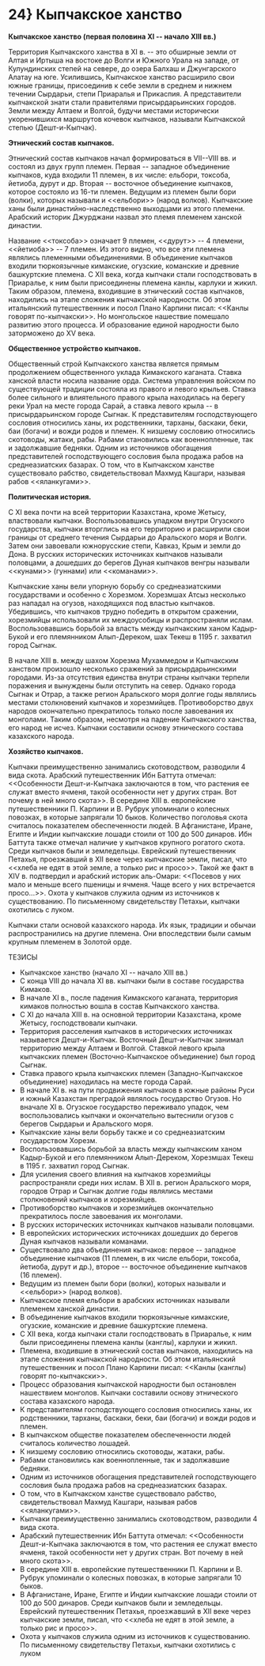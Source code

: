 # 24} Кыпчакское ханство

**Кыпчакское ханство (первая половина XI -- начало XIII вв.)**

Территория Кыпчакского ханства в XI в. -- это обширные земли от Алтая и Иртыша на востоке до Волги и Южного Урала на западе, от Кулундинских степей на севере, до озера Балхаш и Джунгарского Алатау на юге. Усилившись, Кыпчакское ханство расширило свои южные границы, присоединив к себе земли в среднем и нижнем течении Сырдарьи, степи Приаралья и Прикаспия. А представители кыпчакской знати стали правителями присырдарьинских городов. Земли между Алтаем и Волгой, будучи местами исторически укоренившихся маршрутов кочевок кыпчаков, называли Кыпчакской степью (Дешт-и-Кыпчак).

**Этнический состав кыпчаков.**

Этнический состав кыпчаков начал формироваться в VII--VIII вв. и состоял из двух групп племен. Первая -- западное объединение кыпчаков, куда входили 11 племен, в их числе: ельбори, токсоба, йетиоба, дурут и др. Вторая -- восточное объединение кыпчаков, которое состояло из 16-ти племен. Ведущим из племен были бори (волки), которых называли и \<\<ельбори\>\> (народ волков). Кыпчакские ханы были династийно-наследственно выходцами из этого племени. Арабский историк Джурджани назвал это племя племенем ханской династии.

Название \<\<токсоба\>\> означает 9 племен, \<\<дурут\>\> -- 4 племени, \<\<йетиоба\>\> -- 7 племен. Из этого видно, что все эти племена являлись племенными объединениями. В объединение кыпчаков входили тюркоязычные кимакские, огузские, команские и древние башкуртские племена. С XII века, когда кыпчаки стали господствовать в Приаралье, к ним были присоединены племена канлы, карлуки и жикил. Таким образом, племена, входившие в этнический состав кыпчаков, находились на этапе сложения кыпчакской народности. Об этом итальянский путешественник и посол Плано Карпини писал: \<\<Канлы говорят по-кыпчакски\>\>. Но монгольское нашествие помешало развитию этого процесса. И образование единой народности было заторможено до XV века.

**Общественное устройство кыпчаков.**

Общественный строй Кыпчакского ханства является прямым продолжением общественного уклада Кимакского каганата. Ставка ханской власти носила название орда. Система управления войском по существующей традиции состояла из правого и левого крыльев. Ставка более сильного и влиятельного правого крыла находилась на берегу реки Урал на месте города Сарай, а ставка левого крыла -- в присырдарьинском городе Сыгнак. К представителям господствующего сословия относились ханы, их родственники, тарханы, баскаки, беки, баи (богачи) и вожди родов и племен. К низшему сословию относились скотоводы, жатаки, рабы. Рабами становились как военнопленные, так и задолжавшие бедняки. Одним из источников обогащения представителей господствующего сословия была продажа рабов на среднеазиатских базарах. О том, что в Кыпчакском ханстве существовало рабство, свидетельствовал Махмуд Кашгари, называя рабов \<\<яланкугами\>\>.

**Политическая история.**

С XI века почти на всей территории Казахстана, кроме Жетысу, властвовали кыпчаки. Воспользовавшись упадком внутри Огузского государства, кыпчаки вторглись на его территорию и расширили свои границы от среднего течения Сырдарьи до Аральского моря и Волги. Затем они завоевали южнорусские степи, Кавказ, Крым и земли до Дона. В русских исторических источниках кыпчаков называли половцами, а дошедших до берегов Дуная кыпчаков венгры называли \<\<кунами\>\> (гуннами) или \<\<команами\>\>.

Кыпчакские ханы вели упорную борьбу со среднеазиатскими государствами и особенно с Хорезмом. Хорезмшах Атсыз несколько раз нападал на огузов, находящихся под властью кыпчаков. Убедившись, что кыпчаков трудно победить в открытом сражении, хорезмийцы использовали их междоусобицы и распространяли ислам. Воспользовавшись борьбой за власть между кыпчакским ханом Кадыр-Букой и его племянником Алып-Дереком, шах Текеш в 1195 г. захватил город Сыгнак.

В начале XIII в. между шахом Хорезма Мухаммедом и Кыпчакским ханством произошло несколько сражений за присырдарьинскими городами. Из-за отсутствия единства внутри страны кыпчаки терпели поражения и вынуждены были отступить на север. Однако города Сыгнак и Отрар, а также регион Аральского моря долгие годы являлись местами столкновений кыпчаков и хорезмийцев. Противоборство двух народов окончательно прекратилось только после завоевания их монголами. Таким образом, несмотря на падение Кыпчакского ханства, его народ не исчез. Кыпчаки составили основу этнического состава казахского народа.

**Хозяйство кыпчаков.**

Кыпчаки преимущественно занимались скотоводством, разводили 4 вида скота. Арабский путешественник Ибн Баттута отмечал: \<\<Особенности Дешт-и-Кыпчака заключаются в том, что растения ее служат вместо ячменя, такой особенности нет у других стран. Вот почему в ней много скота\>\>. В середине XIII в. европейские путешественники П. Карпини и В. Рубрук упоминали о колесных повозках, в которые запрягали 10 быков. Количество поголовья скота считалось показателем обеспеченности людей. В Афганистане, Иране, Египте и Индии кыпчакские лошади стоили от 100 до 500 динаров. Ибн Баттута также отмечал наличие у кыпчаков крупного рогатого скота. Среди кыпчаков были и земледельцы. Еврейский путешественник Петахья, проезжавший в XII веке через кыпчакские земли, писал, что \<\<хлеба не едят в этой земле, а только рис и просо\>\>. Такой же факт в XIV в. подтвердил и арабский историк аль-Омари: \<\<Посевов у них мало и меньше всего пшеницы и ячменя. Чаще всего у них встречается просо...\>\>. Охота у кыпчаков служила одним из источников к существованию. По письменному свидетельству Петахьи, кыпчаки охотились с луком.

Кыпчаки стали основой казахского народа. Их язык, традиции и обычаи распространились на другие племена. Они впоследствии были самым крупным племенем в Золотой орде.

ТЕЗИСЫ

* Кыпчакское ханство (начало XI -- начало XIII вв.)
* С конца VIII до начала XI вв. кыпчаки были в составе государства Кимаков.
* В начале XI в., после падения Кимакского каганата, территория кимаков полностью вошла в состав Кыпчакского ханства.
* С XI до начала XIII в. на основной территории Казахстана, кроме Жетысу, господствовали кыпчаки.
* Территория расселения кыпчаков в исторических источниках называется Дешт-и-Кыпчак. Восточный Дешт-и-Кыпчак занимал территорию между Алтаем и Волгой. Ставкой левого крыла кыпчакских племен (Восточно-Кыпчакское объединение) был город Сыгнак.
* Ставка правого крыла кыпчакских племен (Западно-Кыпчакское объединение) находилась на месте города Сарай.
* В начале XI в. на пути продвижения кыпчаков в южные районы Руси и южный Казахстан преградой являлось государство Огузов. Но вначале XI в. Огузское государство переживало упадок, чем воспользовались кыпчаки и окончательно вытеснили огузов с берегов Сырдарьи и Аральского моря.
* Кыпчакские ханы вели борьбу также и со среднеазиатским государством Хорезм.
* Воспользовавшись борьбой за власть между кыпчакским ханом Кадыр-Букой и его племянником Алып-Дереком, Хорезмшах Текеш в 1195 г. захватил город Сыгнак.
* Для усиления своего влияния на кыпчаков хорезмийцы распространяли среди них ислам. В XII в. регион Аральского моря, городов Отрар и Сыгнак долгие годы являлись местами столкновений кыпчаков и хорезмийцев.
* Противоборство кыпчаков и хорезмийцев окончательно прекратилось после завоевания их монголами.
* В русских исторических источниках кыпчаков называли половцами.
* В европейских исторических источниках дошедших до берегов Дуная кыпчаков называли команами.
* Существовало два объединения кыпчаков: первое -- западное объединение кыпчаков (11 племен, в их числе ельбори, токсоба, йетиоба, дурут и др.), второе -- восточное объединение кыпчаков (16 племен).
* Ведущим из племен были бори (волки), которых называли и \<\<ельбори\>\> (народ волков).
* Кыпчакское племя ельбори в арабских источниках называли племенем ханской династии.
* В объединение кыпчаков входили тюркоязычные кимакские, огузские, команские и древние башкуртские племена.
* С XII века, когда кыпчаки стали господствовать в Приаралье, к ним были присоединены племена канлы (канглы), карлуки и жикил.
* Племена, входившие в этнический состав кыпчаков, находились на этапе сложения кыпчакской народности. Об этом итальянский путешественник и посол Плано Карпини писал: \<\<Канлы (канглы) говорят по-кыпчакски\>\>.
* Процесс образования кыпчакской народности был остановлен нашествием монголов. Кыпчаки составили основу этнического состава казахского народа.
* К представителям господствующего сословия относились ханы, их родственники, тарханы, баскаки, беки, баи (богачи) и вожди родов и племен.
* В кыпчакском обществе показателем обеспеченности людей считалось количество лошадей.
* К низшему сословию относились скотоводы, жатаки, рабы.
* Рабами становились как военнопленные, так и задолжавшие бедняки.
* Одним из источников обогащения представителей господствующего сословия была продажа рабов на среднеазиатских базарах.
* О том, что в Кыпчакском ханстве существовало рабство, свидетельствовал Махмуд Кашгари, называя рабов \<\<яланкугами\>\>.
* Кыпчаки преимущественно занимались скотоводством, разводили 4 вида скота.
* Арабский путешественник Ибн Баттута отмечал: \<\<Особенности Дешт-и-Кыпчака заключаются в том, что растения ее служат вместо ячменя, такой особенности нет у других стран. Вот почему в ней много скота\>\>.
* В середине XIII в. европейские путешественники П. Карпини и В. Рубрук упоминали о колесных повозках, в которые запрягали 10 быков.
* В Афганистане, Иране, Египте и Индии кыпчакские лошади стоили от 100 до 500 динаров. Среди кыпчаков были и земледельцы. Еврейский путешественник Петахья, проезжавший в XII веке через кыпчакские земли, писал, что \<\<хлеба не едят в этой земле, а только рис и просо\>\>.
* Охота у кыпчаков служила одним из источников к существованию. По письменному свидетельству Петахьи, кыпчаки охотились с луком
